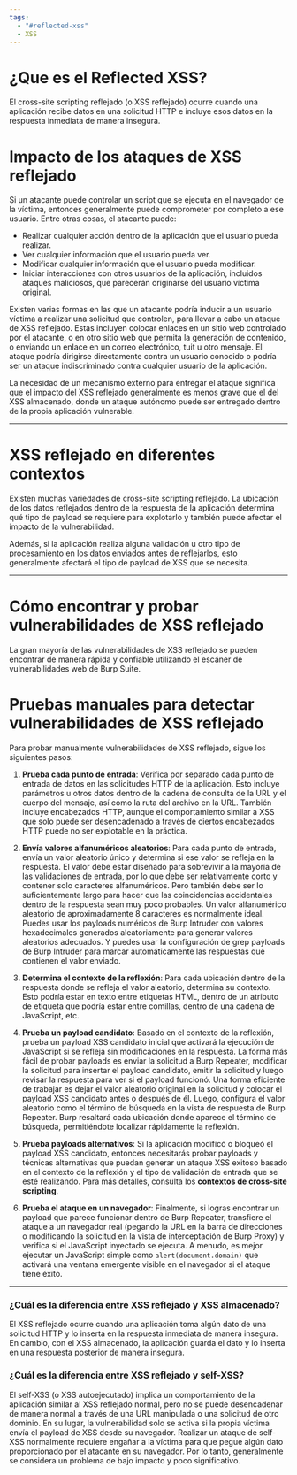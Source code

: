 ```yaml
---
tags:
  - "#reflected-xss"
  - XSS
---
```

# ¿Que es el Reflected XSS?

El cross-site scripting reflejado (o XSS reflejado) ocurre cuando una aplicación recibe datos en una solicitud HTTP e incluye esos datos en la respuesta inmediata de manera insegura.

# Impacto de los ataques de XSS reflejado

Si un atacante puede controlar un script que se ejecuta en el navegador de la víctima, entonces generalmente puede comprometer por completo a ese usuario. Entre otras cosas, el atacante puede:

- Realizar cualquier acción dentro de la aplicación que el usuario pueda realizar.
- Ver cualquier información que el usuario pueda ver.
- Modificar cualquier información que el usuario pueda modificar.
- Iniciar interacciones con otros usuarios de la aplicación, incluidos ataques maliciosos, que parecerán originarse del usuario víctima original.

Existen varias formas en las que un atacante podría inducir a un usuario víctima a realizar una solicitud que controlen, para llevar a cabo un ataque de XSS reflejado. Estas incluyen colocar enlaces en un sitio web controlado por el atacante, o en otro sitio web que permita la generación de contenido, o enviando un enlace en un correo electrónico, tuit u otro mensaje. El ataque podría dirigirse directamente contra un usuario conocido o podría ser un ataque indiscriminado contra cualquier usuario de la aplicación.

La necesidad de un mecanismo externo para entregar el ataque significa que el impacto del XSS reflejado generalmente es menos grave que el del XSS almacenado, donde un ataque autónomo puede ser entregado dentro de la propia aplicación vulnerable.

--------------------------------------------------------------------------
# XSS reflejado en diferentes contextos

Existen muchas variedades de cross-site scripting reflejado. La ubicación de los datos reflejados dentro de la respuesta de la aplicación determina qué tipo de payload se requiere para explotarlo y también puede afectar el impacto de la vulnerabilidad.

Además, si la aplicación realiza alguna validación u otro tipo de procesamiento en los datos enviados antes de reflejarlos, esto generalmente afectará el tipo de payload de XSS que se necesita.

--------------------------------------------------------------------------

# Cómo encontrar y probar vulnerabilidades de XSS reflejado

La gran mayoría de las vulnerabilidades de XSS reflejado se pueden encontrar de manera rápida y confiable utilizando el escáner de vulnerabilidades web de Burp Suite.

# Pruebas manuales para detectar vulnerabilidades de XSS reflejado

Para probar manualmente vulnerabilidades de XSS reflejado, sigue los siguientes pasos:

1. **Prueba cada punto de entrada**: Verifica por separado cada punto de entrada de datos en las solicitudes HTTP de la aplicación. Esto incluye parámetros u otros datos dentro de la cadena de consulta de la URL y el cuerpo del mensaje, así como la ruta del archivo en la URL. También incluye encabezados HTTP, aunque el comportamiento similar a XSS que solo puede ser desencadenado a través de ciertos encabezados HTTP puede no ser explotable en la práctica.

3. **Envía valores alfanuméricos aleatorios**: Para cada punto de entrada, envía un valor aleatorio único y determina si ese valor se refleja en la respuesta. El valor debe estar diseñado para sobrevivir a la mayoría de las validaciones de entrada, por lo que debe ser relativamente corto y contener solo caracteres alfanuméricos. Pero también debe ser lo suficientemente largo para hacer que las coincidencias accidentales dentro de la respuesta sean muy poco probables. Un valor alfanumérico aleatorio de aproximadamente 8 caracteres es normalmente ideal. Puedes usar los payloads numéricos de Burp Intruder con valores hexadecimales generados aleatoriamente para generar valores aleatorios adecuados. Y puedes usar la configuración de grep payloads de Burp Intruder para marcar automáticamente las respuestas que contienen el valor enviado.

3. **Determina el contexto de la reflexión**: Para cada ubicación dentro de la respuesta donde se refleja el valor aleatorio, determina su contexto. Esto podría estar en texto entre etiquetas HTML, dentro de un atributo de etiqueta que podría estar entre comillas, dentro de una cadena de JavaScript, etc.

4. **Prueba un payload candidato**: Basado en el contexto de la reflexión, prueba un payload XSS candidato inicial que activará la ejecución de JavaScript si se refleja sin modificaciones en la respuesta. La forma más fácil de probar payloads es enviar la solicitud a Burp Repeater, modificar la solicitud para insertar el payload candidato, emitir la solicitud y luego revisar la respuesta para ver si el payload funcionó. Una forma eficiente de trabajar es dejar el valor aleatorio original en la solicitud y colocar el payload XSS candidato antes o después de él. Luego, configura el valor aleatorio como el término de búsqueda en la vista de respuesta de Burp Repeater. Burp resaltará cada ubicación donde aparece el término de búsqueda, permitiéndote localizar rápidamente la reflexión.

5. **Prueba payloads alternativos**: Si la aplicación modificó o bloqueó el payload XSS candidato, entonces necesitarás probar payloads y técnicas alternativas que puedan generar un ataque XSS exitoso basado en el contexto de la reflexión y el tipo de validación de entrada que se esté realizando. Para más detalles, consulta los **contextos de cross-site scripting**.

6. **Prueba el ataque en un navegador**: Finalmente, si logras encontrar un payload que parece funcionar dentro de Burp Repeater, transfiere el ataque a un navegador real (pegando la URL en la barra de direcciones o modificando la solicitud en la vista de interceptación de Burp Proxy) y verifica si el JavaScript inyectado se ejecuta. A menudo, es mejor ejecutar un JavaScript simple como `alert(document.domain)` que activará una ventana emergente visible en el navegador si el ataque tiene éxito.

----------------------------------------------

### ¿Cuál es la diferencia entre XSS reflejado y XSS almacenado?

El XSS reflejado ocurre cuando una aplicación toma algún dato de una solicitud HTTP y lo inserta en la respuesta inmediata de manera insegura. En cambio, con el XSS almacenado, la aplicación guarda el dato y lo inserta en una respuesta posterior de manera insegura.

### ¿Cuál es la diferencia entre XSS reflejado y self-XSS?

El self-XSS (o XSS autoejecutado) implica un comportamiento de la aplicación similar al XSS reflejado normal, pero no se puede desencadenar de manera normal a través de una URL manipulada o una solicitud de otro dominio. En su lugar, la vulnerabilidad solo se activa si la propia víctima envía el payload de XSS desde su navegador. Realizar un ataque de self-XSS normalmente requiere engañar a la víctima para que pegue algún dato proporcionado por el atacante en su navegador. Por lo tanto, generalmente se considera un problema de bajo impacto y poco significativo.
